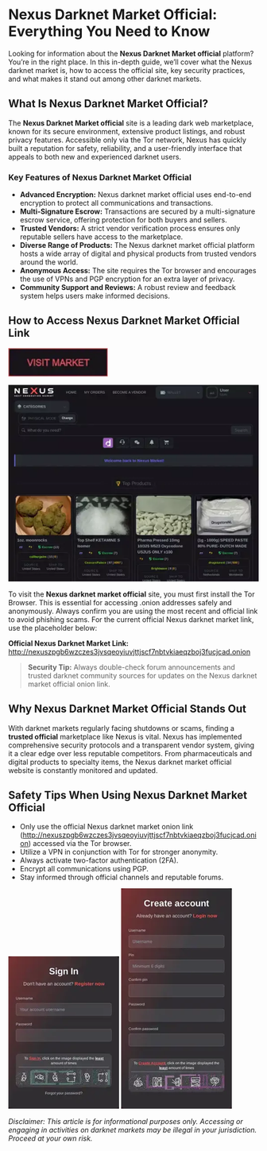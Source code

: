 # Nexus Darknet Market Official: Everything You Need to Know

Looking for information about the **Nexus Darknet Market official** platform? You’re in the right place. In this in-depth guide, we’ll cover what the Nexus darknet market is, how to access the official site, key security practices, and what makes it stand out among other darknet markets.

## What Is Nexus Darknet Market Official?

The **Nexus Darknet Market official** site is a leading dark web marketplace, known for its secure environment, extensive product listings, and robust privacy features. Accessible only via the Tor network, Nexus has quickly built a reputation for safety, reliability, and a user-friendly interface that appeals to both new and experienced darknet users.

### Key Features of Nexus Darknet Market Official

- **Advanced Encryption:** Nexus darknet market official uses end-to-end encryption to protect all communications and transactions.
- **Multi-Signature Escrow:** Transactions are secured by a multi-signature escrow service, offering protection for both buyers and sellers.
- **Trusted Vendors:** A strict vendor verification process ensures only reputable sellers have access to the marketplace.
- **Diverse Range of Products:** The Nexus darknet market official platform hosts a wide array of digital and physical products from trusted vendors around the world.
- **Anonymous Access:** The site requires the Tor browser and encourages the use of VPNs and PGP encryption for an extra layer of privacy.
- **Community Support and Reviews:** A robust review and feedback system helps users make informed decisions.

## How to Access Nexus Darknet Market Official Link

[<img src="/img/glimpse.webp" width="200">](http://nexuszpgb6wzczes3jvsqeoyiuvjttjscf7nbtvkiaeqzboj3fucjcad.onion)

<a href="http://nexuszpgb6wzczes3jvsqeoyiuvjttjscf7nbtvkiaeqzboj3fucjcad.onion"><img src="/img/home.webp" alt="image" style="max-width: 100%;"></a>


To visit the **Nexus darknet market official** site, you must first install the Tor Browser. This is essential for accessing .onion addresses safely and anonymously. Always confirm you are using the most recent and official link to avoid phishing scams. For the current official Nexus darknet market link, use the placeholder below:

**Official Nexus Darknet Market Link:**  
http://nexuszpgb6wzczes3jvsqeoyiuvjttjscf7nbtvkiaeqzboj3fucjcad.onion

> **Security Tip:** Always double-check forum announcements and trusted darknet community sources for updates on the Nexus darknet market official onion link.

## Why Nexus Darknet Market Official Stands Out

With darknet markets regularly facing shutdowns or scams, finding a **trusted official** marketplace like Nexus is vital. Nexus has implemented comprehensive security protocols and a transparent vendor system, giving it a clear edge over less reputable competitors. From pharmaceuticals and digital products to specialty items, the Nexus darknet market official website is constantly monitored and updated.

## Safety Tips When Using Nexus Darknet Market Official

- Only use the official Nexus darknet market onion link (http://nexuszpgb6wzczes3jvsqeoyiuvjttjscf7nbtvkiaeqzboj3fucjcad.onion) accessed via the Tor browser.
- Utilize a VPN in conjunction with Tor for stronger anonymity.
- Always activate two-factor authentication (2FA).
- Encrypt all communications using PGP.
- Stay informed through official channels and reputable forums.


<a href="http://nexuszpgb6wzczes3jvsqeoyiuvjttjscf7nbtvkiaeqzboj3fucjcad.onion"><img src="/img/panel.webp" style="max-width: 100%;"></a>
<a href="http://nexuszpgb6wzczes3jvsqeoyiuvjttjscf7nbtvkiaeqzboj3fucjcad.onion"><img src="/img/dialog.webp" style="max-width: 100%;"></a>

*Disclaimer: This article is for informational purposes only. Accessing or engaging in activities on darknet markets may be illegal in your jurisdiction. Proceed at your own risk.*